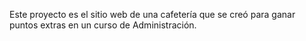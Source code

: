 Este proyecto es el sitio web de una cafetería que se creó para ganar puntos extras en un curso de Administración.

